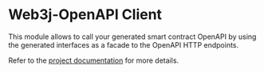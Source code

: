 Web3j-OpenAPI Client
====================

This module allows to call your generated smart contract OpenAPI by using the generated 
interfaces as a facade to the OpenAPI HTTP endpoints.

Refer to the [project documentation](https://docs.web3j.io/web3j_openapi/#the-web3j-openapi-client) for more details.
